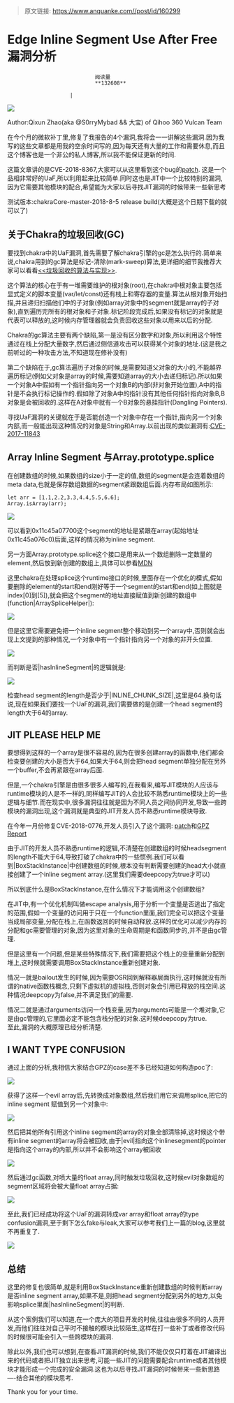 > 原文链接: https://www.anquanke.com//post/id/160299 


# Edge Inline Segment Use After Free漏洞分析


                                阅读量   
                                **132608**
                            
                        |
                        
                                                                                    



[![](https://p0.ssl.qhimg.com/t018d13014fa3eda2df.png)](https://p0.ssl.qhimg.com/t018d13014fa3eda2df.png)

Author:Qixun Zhao(aka @S0rryMybad &amp;&amp; 大宝) of Qihoo 360 Vulcan Team

在今个月的微软补丁里,修复了我报告的4个漏洞,我将会一一讲解这些漏洞.因为我写的这些文章都是用我的空余时间写的,因为每天还有大量的工作和需要休息,而且这个博客也是一个非公的私人博客,所以我不能保证更新的时间.

这篇文章讲的是CVE-2018-8367,大家可以从这里看到这个bug的[patch](https://github.com/Microsoft/ChakraCore/commit/dd5b2e75e7aebe67b5185383080c0648f5353ea0). 这是一个品相非常好的UaF,所以利用起来比较简单.同时这也是JIT中一个比较特别的漏洞,因为它需要其他模块的配合,希望能为大家以后寻找JIT漏洞的时候带来一些新思考

测试版本:chakraCore-master-2018-8-5 release build(大概是这个日期下载的就可以了)



## 关于Chakra的垃圾回收(GC)

要找到chakra中的UaF漏洞,首先需要了解chakra引擎的gc是怎么执行的.简单来说,chakra用到的gc算法是标记-清除(mark-sweep)算法,更详细的细节我推荐大家可以看看[&lt;&lt;垃圾回收的算法与实现&gt;&gt;](https://item.jd.com/12010270.html).

这个算法的核心在于有一堆需要维护的根对象(root),在chakra中根对象主要包括显式定义的脚本变量(var/let/const)还有栈上和寄存器的变量.算法从根对象开始扫描,并且递归扫描他们中的子对象(例如array对象中的segment就是array的子对象),直到遍历完所有的根对象和子对象.标记阶段完成后,如果没有标记的对象就是代表可以释放的,这时候内存管理器就会负责回收这些对象以用来以后的分配.

Chakra的gc算法主要有两个缺陷,第一是没有区分数字和对象,所以利用这个特性通过在栈上分配大量数字,然后通过侧信道攻击可以获得某个对象的地址.(这是我之前听过的一种攻击方法,不知道现在修补没有)

第二个缺陷在于,gc算法遍历子对象的时候,是需要知道父对象的大小的,不能越界遍历标记(例如父对象是array的时候,需要知道array的大小去递归标记).所以如果一个对象A中假如有一个指针指向另一个对象B的内部(非对象开始位置),A中的指针是不会执行标记操作的.假如除了对象A中的指针没有其他任何指针指向对象B,B对象是会被回收的.这样在A对象中就有一个B对象的悬挂指针(Dangling Pointers).

寻找UaF漏洞的关键就在于是否能创造一个对象中存在一个指针,指向另一个对象内部,而一般能出现这种情况的对象是String和Array.以前出现的类似漏洞有:[CVE-2017-11843](https://github.com/Microsoft/ChakraCore/commit/14f44de6188e403161a3fa3850025d391150e278)



## Array Inline Segment 与Array.prototype.splice

在创建数组的时候,如果数组的size小于一定的值,数组的segment是会连着数组的meta data,也就是保存数组数据的segment紧跟数组后面.内存布局如图所示:

```
let arr = [1.1,2.2,3.3,4.4,5.5,6.6];
Array.isArray(arr);
```

[![](https://blogs.projectmoon.pw/2018/09/15/Edge-Inline-Segment-Use-After-Free/1.png)](https://blogs.projectmoon.pw/2018/09/15/Edge-Inline-Segment-Use-After-Free/1.png)

可以看到0x11c45a07700这个segment的地址是紧跟在array(起始地址0x11c45a076c0)后面,这样的情况称为inline segment.

另一方面Array.prototype.splice这个接口是用来从一个数组删除一定数量的element,然后放到新创建的数组上,具体可以参看[MDN](https://developer.mozilla.org/zh-CN/docs/Web/JavaScript/Reference/Global_Objects/Array/splice)

这里chakra在处理splice这个runtime接口的时候,里面存在一个优化的模式,假如要删除的element的start和end刚好等于一个segment的start和end(如上图就是index[0]到[5]),就会把这个segment的地址直接赋值到新创建的数组中(function|ArraySpliceHelper|):

[![](https://blogs.projectmoon.pw/2018/09/15/Edge-Inline-Segment-Use-After-Free/2.png)](https://blogs.projectmoon.pw/2018/09/15/Edge-Inline-Segment-Use-After-Free/2.png)

但是这里它需要避免把一个inline segment整个移动到另一个array中,否则就会出现上文提到的那种情况,一个对象中有一个指针指向另一个对象的非开头位置.

[![](https://blogs.projectmoon.pw/2018/09/15/Edge-Inline-Segment-Use-After-Free/3.png)](https://blogs.projectmoon.pw/2018/09/15/Edge-Inline-Segment-Use-After-Free/3.png)

而判断是否|hasInlineSegment|的逻辑就是:

[![](https://blogs.projectmoon.pw/2018/09/15/Edge-Inline-Segment-Use-After-Free/4.png)](https://blogs.projectmoon.pw/2018/09/15/Edge-Inline-Segment-Use-After-Free/4.png)

检查head segment的length是否少于|INLINE_CHUNK_SIZE|,这里是64.换句话说,现在如果我们要找一个UaF的漏洞,我们需要做的是创建一个head segment的length大于64的array.



## JIT PLEASE HELP ME

要想得到这样的一个array是很不容易的,因为在很多创建array的函数中,他们都会检查要创建的大小是否大于64,如果大于64,则会把head segment单独分配在另外一个buffer,不会再紧跟在array后面.

但是,一个chakra引擎是由很多很多人编写的,在我看来,编写JIT模块的人应该与runtime模块的人是不一样的,同样编写JIT的人会比较不熟悉runtime模块上的一些逻辑与细节.而在现实中,很多漏洞往往就是因为不同人员之间协同开发,导致一些跨模块的漏洞出现,这个漏洞就是典型的JIT开发人员不熟悉runtime模块导致.

在今年一月份修复CVE-2018-0776,开发人员引入了这个漏洞: [patch](https://github.com/Microsoft/ChakraCore/commit/40e45fc38189cc021267c65d42ca2fb5f899f9de)和[GPZ Report](https://bugs.chromium.org/p/project-zero/issues/detail?id=1420&amp;can=1&amp;q=owner%3Alokihardt%40google.com&amp;colspec=ID%20Status%20Restrict%20Reported%20Vendor%20Product%20Finder%20Summary&amp;desc=2)

由于JIT的开发人员不熟悉runtime的逻辑,不清楚在创建数组的时候headsegment的length不能大于64,导致打破了chakra中的一些惯例.我们可以看到|BoxStackInstance|中创建数组的时候,根本没有判断需要创建的head大小就直接创建了一个inline segment array.(这里我们需要deepcopy为true才可以)

所以到底什么是BoxStackInstance,在什么情况下才能调用这个创建数组?

在JIT中,有一个优化机制叫做escape analysis,用于分析一个变量是否逃出了指定的范围,假如一个变量的访问用于只在一个function里面,我们完全可以把这个变量当成局部变量,分配在栈上,在函数返回的时候自动释放.这样的优化可以减少内存的分配和gc需要管理的对象,因为这里对象的生命周期是和函数同步的,并不是由gc管理.

但是这里有一个问题,但是某些特殊情况下,我们需要把这个栈上的变量重新分配到堆上,这时候就需要调用BoxStackInstance重新创建对象.

情况一就是bailout发生的时候,因为需要OSR回到解释器层面执行,这时候就没有所谓的native函数栈概念,只剩下虚拟机的虚拟栈,否则对象会引用已释放的栈空间.这种情况deepcopy为false,并不满足我们的需要.

情况二就是通过arguments访问一个栈变量,因为arguments可能是一个堆对象,它是由gc管理的,它里面必定不能包含栈分配的对象.这时候deepcopy为true.<br>
至此,漏洞的大概原理已经分析清楚.



## I WANT TYPE CONFUSION

通过上面的分析,我相信大家结合GPZ的case差不多已经知道如何构造poc了:

[![](https://blogs.projectmoon.pw/2018/09/15/Edge-Inline-Segment-Use-After-Free/5.png)](https://blogs.projectmoon.pw/2018/09/15/Edge-Inline-Segment-Use-After-Free/5.png)

获得了这样一个evil array后,先转换成对象数组,然后我们用它来调用splice,把它的inline segment 赋值到另一个对象中:

[![](https://blogs.projectmoon.pw/2018/09/15/Edge-Inline-Segment-Use-After-Free/6.png)](https://blogs.projectmoon.pw/2018/09/15/Edge-Inline-Segment-Use-After-Free/6.png)

然后把其他所有引用这个inline segment的array的对象全部清除掉,这时候这个带有inline segment的array将会被回收,由于|evil|指向这个inlinesegment的pointer是指向这个array的内部,所以并不会影响这个array被回收

[![](https://blogs.projectmoon.pw/2018/09/15/Edge-Inline-Segment-Use-After-Free/7.png)](https://blogs.projectmoon.pw/2018/09/15/Edge-Inline-Segment-Use-After-Free/7.png)

然后通过gc函数,对喷大量的float array,同时触发垃圾回收,这时候evil对象数组的segment区域将会被大量float array占据:

[![](https://blogs.projectmoon.pw/2018/09/15/Edge-Inline-Segment-Use-After-Free/8.png)](https://blogs.projectmoon.pw/2018/09/15/Edge-Inline-Segment-Use-After-Free/8.png)

至此,我们已经成功将这个UaF的漏洞转成var array和float array的type confusion漏洞,至于剩下怎么fake与leak,大家可以参考我们上一篇的blog,这里就不再重复了.

[![](https://blogs.projectmoon.pw/2018/09/15/Edge-Inline-Segment-Use-After-Free/9.png)](https://blogs.projectmoon.pw/2018/09/15/Edge-Inline-Segment-Use-After-Free/9.png)



## 总结

这里的修复也很简单,就是利用BoxStackInstance重新创建数组的时候判断array是否inline segment array,如果不是,则把head segment分配到另外的地方,以免影响splice里面|hasInlineSegment|的判断.

从这个案例我们可以知道,在一个庞大的项目开发的时候,往往由很多不同的人员开发,而他们往往对自己平时不接触的模块比较陌生,这样在打一些补丁或者修改代码的时候很可能会引入一些跨模块的漏洞.

除此以外,我们也可以想到,在查看JIT漏洞的时候,我们不能仅仅只盯着在JIT编译出来的代码或者把JIT独立出来思考,可能一些JIT的问题需要配合runtime或者其他模块才能形成一个完成的安全漏洞.这也为以后寻找JIT漏洞的时候带来一些新思路—-结合其他的模块思考.

Thank you for your time.
